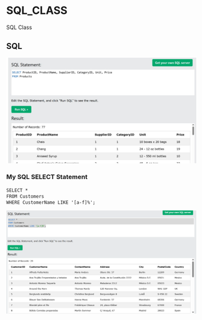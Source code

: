 # SQL_CLASS
SQL Class

## SQL
![SQL](./SQL.jpg)

### My SQL SELECT Statement
```
SELECT * 
FROM Customers
WHERE CustomerName LIKE '[a-f]%';
```

![My SQL SELECT Statement](./SQL_Select_Selement.png)
